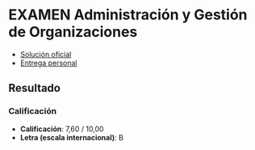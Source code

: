 # EXAMEN Administración y Gestión de Organizaciones

- [Solución oficial](solucion_oficial.pdf)
- [Entrega personal](entrega.pdf)

## Resultado

### Calificación

- **Calificación**: 7,60 / 10,00
- **Letra (escala internacional)**: B